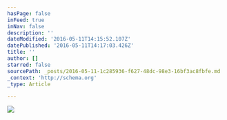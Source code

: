 ```yaml
---
hasPage: false
inFeed: true
inNav: false
description: ''
dateModified: '2016-05-11T14:15:52.107Z'
datePublished: '2016-05-11T14:17:03.426Z'
title: ''
author: []
starred: false
sourcePath: _posts/2016-05-11-1c285936-f627-48dc-98e3-16bf3ac8fbfe.md
_context: 'http://schema.org'
_type: Article

---
```

![](https://the-grid-user-content.s3-us-west-2.amazonaws.com/8704df69-0201-4369-8a02-2f97fb94b9be.jpg)